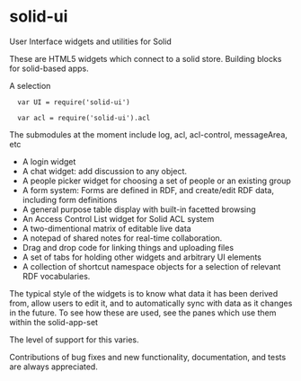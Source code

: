 # solid-ui
User Interface widgets and utilities for Solid

These are HTML5 widgets which connect to a solid store.   Building blocks for solid-based apps.

A selection
```
  var UI = require('solid-ui')

  var acl = require('solid-ui').acl
```
The submodules at the moment include log, acl, acl-control, messageArea, etc

- A login widget
- A chat widget: add discussion to any object.
- A people picker widget for choosing a set of people or an existing group
- A form system: Forms are defined in RDF, and create/edit RDF data, including form definitions
- A general purpose table display with built-in facetted browsing
- An Access Control List widget for Solid ACL system
- A two-dimentional matrix of editable live data
- A notepad of shared notes for real-time collaboration.
- Drag and drop code for linking things and uploading files
- A set of tabs for holding other widgets and arbitrary UI elements
- A collection of shortcut namespace objects for a selection of relevant RDF vocabularies.

The typical style of the widgets is to know what data it has been derived from,
allow users to edit it, and to automatically sync with data as it changes in the future.
To see how these are  used, see the panes which use them within the solid-app-set 

The level of support for this varies.

Contributions of bug fixes and new functionality, documentation, and tests are
always appreciated.
